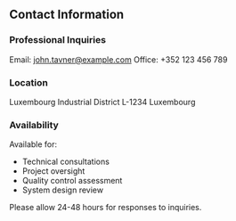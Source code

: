## Contact Information

### Professional Inquiries

Email: john.tavner@example.com
Office: +352 123 456 789

### Location

Luxembourg Industrial District
L-1234 Luxembourg

### Availability

Available for:
- Technical consultations
- Project oversight
- Quality control assessment
- System design review

Please allow 24-48 hours for responses to inquiries.

